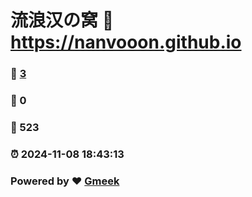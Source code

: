 # 流浪汉の窝 :link: https://nanvooon.github.io 
### :page_facing_up: [3](https://nanvooon.github.io/tag.html) 
### :speech_balloon: 0 
### :hibiscus: 523 
### :alarm_clock: 2024-11-08 18:43:13 
### Powered by :heart: [Gmeek](https://github.com/Meekdai/Gmeek)

